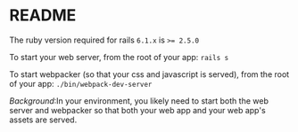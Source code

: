 # README

The ruby version required for rails `6.1.x` is `>= 2.5.0`

To start your web server, from the root of your app: `rails s`

To start webpacker (so that your css and javascript is served), from the root of your app: `./bin/webpack-dev-server` 

*Background*:In your environment, you likely need to start both the web server and webpacker so that both your web app and your web app's assets are served. 

